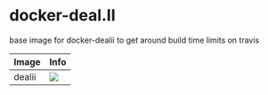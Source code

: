 # docker-deal.II
base image for docker-dealii to get around build time limits on travis

| Image  | Info |
| :----- | :--- |
| dealii | [![](https://images.microbadger.com/badges/image/pymor/dealii.svg)](https://microbadger.com/images/pymor/dealii "dealii mixin") |
